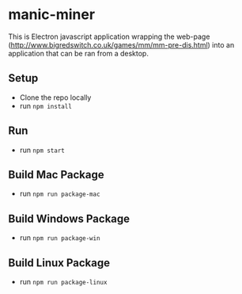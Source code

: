 # manic-miner

This is Electron javascript application wrapping the web-page (http://www.bigredswitch.co.uk/games/mm/mm-pre-dis.html) into an application that can be ran from a desktop.

## Setup
* Clone the repo locally
* run ```npm install```

## Run
* run ```npm start```

## Build Mac Package
* run ```npm run package-mac```

## Build Windows Package
* run ```npm run package-win```

## Build Linux Package
* run ```npm run package-linux```